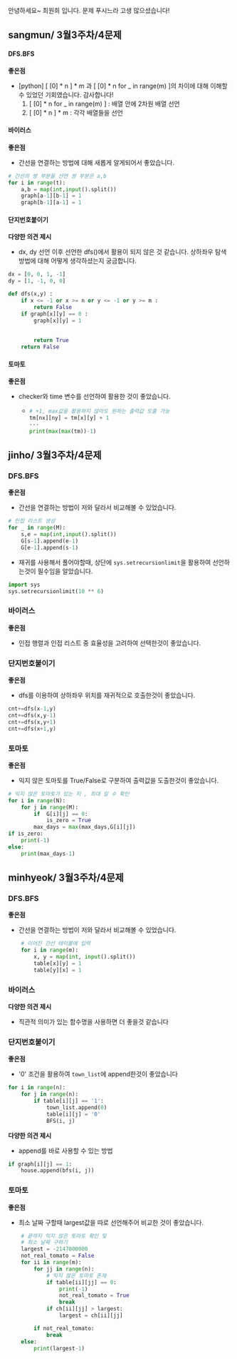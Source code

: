 안녕하세요~ 최원희 입니다. 문제 푸시느라 고생 많으셨습니다! 

## sangmun/ 3월3주차/4문제

#### DFS.BFS

**좋은점**

- [python] [ [0] * n ] * m 과 [ [0] * n for _ in range(m) ]의 차이에 대해 이해할 수 있었던 기회였습니다. 감사합니다!
  1. [ [0] * n for _ in range(m) ] : 배열 안에 2차원 배열 선언
  1. [ [0] * n ] * m : 각각 배열들을 선언

#### 바이러스

**좋은점**

- 간선을 연결하는 방법에 대해 새롭게 알게되어서 좋았습니다.

```python
# 간선의 쌍 부분을 선언 쌍 부분은 a,b
for i in range(t):
    a,b = map(int,input().split())
    graph[a-1][b-1] = 1
    graph[b-1][a-1] = 1
```

#### 단지번호붙이기

**다양한 의견 제시**

- dx, dy 선언 이후 선언한 dfs()에서 활용이 되지 않은 것 같습니다. 상하좌우 탐색 방법에 대해 어떻게 생각하셨는지 궁금합니다.

```python
dx = [0, 0, 1, -1]
dy = [1, -1, 0, 0]

def dfs(x,y) :
    if x <= -1 or x >= n or y <= -1 or y >= m :
        return False
    if graph[x][y] == 0 :
        graph[x][y] = 1
        
        
        return True
    return False
```

#### 토마토

**좋은점**

- checker와 time 변수를 선언하여 활용한 것이 좋았습니다.

  - ```python
    # +1, max값을 활용하지 않아도 원하는 출력값 도출 가능
    tm[nx][ny] = tm[x][y] + 1
    ···
    print(max(max(tm))-1)
    ```



## jinho/ 3월3주차/4문제

### DFS.BFS

**좋은점**

- 간선을 연결하는 방법이 저와 달라서 비교해볼 수 있었습니다. 

```python
# 인접 리스트 생성
for _ in range(M):
    s,e = map(int,input().split())
    G[s-1].append(e-1)
    G[e-1].append(s-1)
```

- 재귀를 사용해서 풀어야할때, 상단에 `sys.setrecursionlimit`을 활용하여 선언하는것이 필수임을 알았습니다.

```python
import sys
sys.setrecursionlimit(10 ** 6)
```

### 바이러스

**좋은점**

- 인접 행렬과 인접 리스트 중 효율성을 고려하여 선택한것이 좋았습니다.

### 단지번호붙이기

**좋은점**

- dfs를 이용하여 상하좌우 위치를 재귀적으로 호출한것이 좋았습니다.

```python
cnt+=dfs(x-1,y)
cnt+=dfs(x,y-1)
cnt+=dfs(x,y+1)
cnt+=dfs(x+1,y)
```

### 토마토

**좋은점**

- 익지 않은 토마토를 True/False로 구분하여 출력값을 도출한것이 좋았습니다.

```python
# 익지 않은 토마토가 있는 지 , 최대 일 수 확인
for i in range(N):
    for j in range(M):
        if  G[i][j] == 0:
            is_zero = True
        max_days = max(max_days,G[i][j])
if is_zero:
    print(-1)
else:
    print(max_days-1)
```



## minhyeok/ 3월3주차/4문제

### DFS.BFS

**좋은점**

- 간선을 연결하는 방법이 저와 달라서 비교해볼 수 있었습니다. 

```python
    # 이어진 간선 테이블에 입력
    for i in range(m):
        x, y = map(int, input().split())
        table[x][y] = 1
        table[y][x] = 1 
```

### 바이러스

**다양한 의견 제시**

- 직관적 의미가 있는 함수명을 사용하면 더 좋을것 같습니다

### 단지번호붙이기

**좋은점**

- '0' 조건을 활용하여 `town_list`에 append한것이 좋았습니다

```python
for i in range(n):
    for j in range(n):
        if table[i][j] == '1':
            town_list.append(0)
            table[i][j] = '0'
            BFS(i, j)
```

**다양한 의견 제시**

- append를 바로 사용할 수 있는 방법

```python
if graph[i][j] == 1:
    house.append(bfs(i, j))
```

### 토마토

**좋은점**

- 최소 날짜 구할때 largest값을 따로 선언해주어 비교한 것이 좋았습니다.

```python
    # 끝까지 익지 않은 토마토 확인 및
    # 최소 날짜 구하기
    largest = -2147000000
    not_real_tomato = False
    for ii in range(m):
        for jj in range(n):
            # 익지 않은 토마토 존재
            if table[ii][jj] == 0:
                print(-1)
                not_real_tomato = True
                break
            if ch[ii][jj] > largest:
                largest = ch[ii][jj]

        if not_real_tomato:
            break
    else:
        print(largest-1)
```

